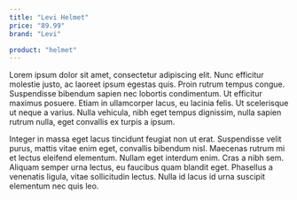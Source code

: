 ```yaml
---
title: "Levi Helmet"
price: "89.99"
brand: "Levi"

product: "helmet"
---
```


Lorem ipsum dolor sit amet, consectetur adipiscing elit. Nunc efficitur molestie justo, ac laoreet ipsum egestas quis. Proin rutrum tempus congue. Suspendisse bibendum sapien nec lobortis condimentum. Ut efficitur maximus posuere. Etiam in ullamcorper lacus, eu lacinia felis. Ut scelerisque ut neque a varius. Nulla vehicula, nibh eget tempus dignissim, nulla sapien rutrum nulla, eget convallis ex turpis a ipsum.

Integer in massa eget lacus tincidunt feugiat non ut erat. Suspendisse velit purus, mattis vitae enim eget, convallis bibendum nisl. Maecenas rutrum mi et lectus eleifend elementum. Nullam eget interdum enim. Cras a nibh sem. Aliquam semper urna lectus, eu faucibus quam blandit eget. Phasellus a venenatis ligula, vitae sollicitudin lectus. Nulla id lacus id urna suscipit elementum nec quis leo.